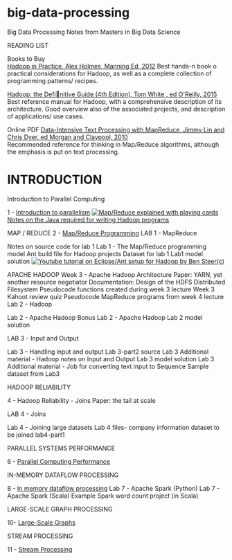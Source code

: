 # big-data-processing
Big Data Processing Notes from Masters in Big Data Science


READING LIST

Books to Buy  
[Hadoop in Practice, Alex Holmes, Manning Ed, 2012](http://proquestcombo.safaribooksonline.com/9781617290237) 
Best hands-n book o practical considerations for Hadoop, as well as a complete collection of programming patterns/ recipes.

[Hadoop: the Definitive Guide (4th Edition), Tom White , ed O'Reilly, 2015](http://www.vlebooks.com.ezproxy.library.qmul.ac.uk/vleweb/Product/Index/475742?page=0) 
Best reference manual for Hadoop, with a comprehensive description of its architecture. Good overview also of the associated projects, and description of applications/ use cases.

Online PDF
[Data-Intensive Text Processing with MapReduce, Jimmy Lin and Chris Dyer, ed Morgan and Claypool, 2010](https://lintool.github.io/MapReduceAlgorithms/MapReduce-book-final.pdf)  
Recommended reference for thinking in Map/Reduce algorithms, although the emphasis is put on text processing.

# INTRODUCTION
Introduction to Parallel Computing

  1 - [Introduction to parallelism](./Introduction-to-parallelism.pdf)
  [![Map/Reduce explained with playing cards](https://img.youtube.com/vi/bcjSe0xCHbE/0.jpg)](https://www.youtube.com/watch?v=bcjSe0xCHbE)  
  [Notes on the Java required for writing Hadoop programs](./Java_For_Hadoop.pdf)

MAP / REDUCE
  2 - [Map/Reduce Programming]()
LAB 1 - MapReduce

  Notes on source code for lab 1 
  Lab 1 - The Map/Reduce programming model 
  Ant build file for Hadoop projects
  Dataset for lab 1 
  Lab1 model solution 
  [![Youtube tutorial on Eclipse/Ant setup for Hadoop by Ben Steer(c)](https://img.youtube.com/vi/9-dvoA4aWIw/0.jpg)](https://www.youtube.com/watch?v=9-dvoA4aWIw)

APACHE HADOOP
  Week 3 - Apache Hadoop Architecture 
  Paper: YARN, yet another resource negotiator 
  Documentation: Design of the HDFS Distributed Filesystem 
  Pseudocode functions created during week 3 lecture 
  Week 3 Kahoot review quiz 
  Pseudocode MapReduce programs from week 4 lecture 
Lab 2 - Hadoop

  Lab 2 - Apache Hadoop 
  Bonus Lab 2 - Apache Hadoop 
  Lab 2 model solution 
  
LAB 3 - Input and Output

  Lab 3 - Handling input and output 
  Lab 3-part2 source 
  Lab 3 Additional material - Hadoop notes on Input and Output 
  Lab 3 model solution 
  Lab 3 Additional material - Job for converting text input to Sequence
  Sample dataset from Lab3 

HADOOP RELIABILITY 

  4 - Hadoop Reliability - Joins 
  Paper: the tail at scale 
  
LAB 4 - Joins

  Lab 4 - Joining large datasets 
  Lab 4 files- company information dataset to be joined
  lab4-part1 
 
PARALLEL SYSTEMS PERFORMANCE  

  6 - [Parallel Computing Performance](./Parallel-Computing-Performance.pdf)


IN-MEMORY DATAFLOW PROCESSING 

  8 - [In memory dataflow processing](./In-memory-dataflow-processing.pdf)
  Lab 7 - Apache Spark (Python) 
  Lab 7 - Apache Spark (Scala) 
  Example Spark word count project (in Scala) 
  
LARGE-SCALE GRAPH PROCESSING

  10- [Large-Scale Graphs](./Large-Scale-Graphs.pdf)

STREAM PROCESSING

  11 - [Stream Processing](./StreamProcessing.pdf)



